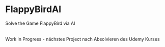 # FlappyBirdAI
Solve the Game FlappyBird via AI

######
Work in Progress - nächstes Project nach Absolvieren des Udemy Kurses
